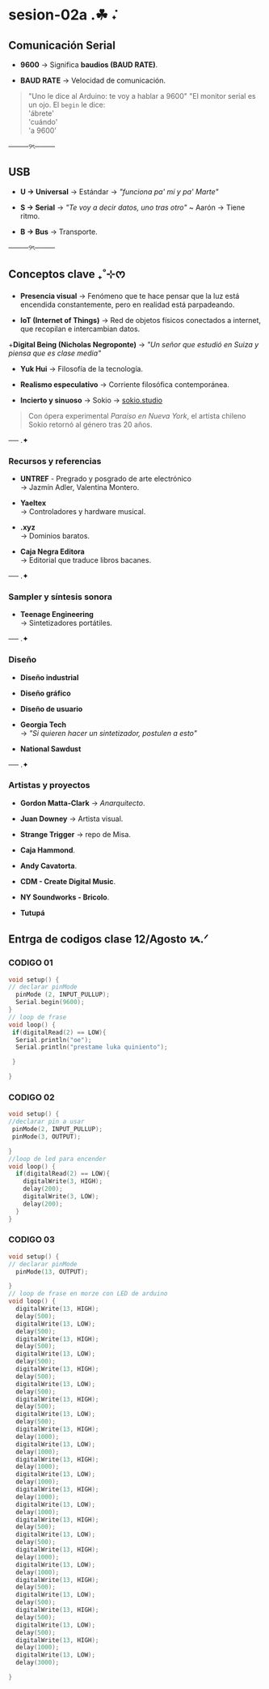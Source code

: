 # sesion-02a .☘︎ ݁˖

## Comunicación Serial  

+ **9600** → Significa **baudios (BAUD RATE)**.

+ **BAUD RATE** → Velocidad de comunicación.  

> "Uno le dice al Arduino: te voy a hablar a 9600" 
> "El monitor serial es un ojo. El `begin` le dice:  
> 'ábrete'  
> 'cuándo'  
> 'a 9600'  

────୨ৎ────

## USB  

+ **U → Universal** → Estándar → *"funciona pa' mí y pa' Marte"* 

+ **S → Serial** → *"Te voy a decir datos, uno tras otro"* ~ Aarón → Tiene ritmo.

+ **B → Bus** → Transporte.  

────୨ৎ────

## Conceptos clave ₊˚⊹ᰔ 

+ **Presencia visual** → Fenómeno que te hace pensar que la luz está encendida constantemente, pero en realidad está parpadeando.
  
+  **IoT (Internet of Things)** → Red de objetos físicos conectados a internet, que recopilan e intercambian datos.
  
+**Digital Being (Nicholas Negroponte)** → *"Un señor que estudió en Suiza y piensa que es clase media"* 

+ **Yuk Hui** → Filosofía de la tecnología.
  
+ **Realismo especulativo** → Corriente filosófica contemporánea.
    
+ **Incierto y sinuoso** → Sokio → [sokio.studio](http://sokio.studio)  

> Con ópera experimental *Paraíso en Nueva York*, el artista chileno Sokio retornó al género tras 20 años.  

── .✦

### Recursos y referencias  

+ **UNTREF** - Pregrado y posgrado de arte electrónico  
  → Jazmín Adler, Valentina Montero.  

+ **Yaeltex**  
  → Controladores y hardware musical.  

+ **.xyz**  
  → Dominios baratos.  

+ **Caja Negra Editora**  
  → Editorial que traduce libros bacanes.  

── .✦

### Sampler y síntesis sonora  

+ **Teenage Engineering**  
  → Sintetizadores portátiles.  

── .✦

### Diseño  

+ **Diseño industrial**
   
+ **Diseño gráfico**

+ **Diseño de usuario**  

+ **Georgia Tech**  
  → *"Si quieren hacer un sintetizador, postulen a esto"*  

- **National Sawdust**  

── .✦

### Artistas y proyectos  

+ **Gordon Matta-Clark** → *Anarquitecto*.
  
+ **Juan Downey** → Artista visual.
  
+ **Strange Trigger** → repo de Misa.
  
+ **Caja Hammond**.
  
+ **Andy Cavatorta**.
  
+ **CDM - Create Digital Music**.
   
+ **NY Soundworks - Bricolo**.
  
+ **Tutupá** 

## Entrga de codigos clase 12/Agosto ᝰ.ᐟ

### CODIGO 01

```cpp
void setup() {
// declarar pinMode
  pinMode (2, INPUT_PULLUP);
  Serial.begin(9600);
}
// loop de frase
void loop() {
 if(digitalRead(2) == LOW){
  Serial.println("oe");
  Serial.println("prestame luka quiniento");

 }

}
```

### CODIGO 02

```cpp
void setup() {
//declarar pin a usar
 pinMode(2, INPUT_PULLUP);
 pinMode(3, OUTPUT);

}
//loop de led para encender
void loop() {
  if(digitalRead(2) == LOW){
    digitalWrite(3, HIGH);
    delay(200);
    digitalWrite(3, LOW);
    delay(200);
  }
}
```

### CODIGO 03

```cpp
void setup() {
// declarar pinMode
  pinMode(13, OUTPUT);

}
// loop de frase en morze con LED de arduino
void loop() {
  digitalWrite(13, HIGH);
  delay(500);
  digitalWrite(13, LOW);
  delay(500);
  digitalWrite(13, HIGH);
  delay(500);
  digitalWrite(13, LOW);
  delay(500);
  digitalWrite(13, HIGH);
  delay(500);
  digitalWrite(13, LOW);
  delay(500);
  digitalWrite(13, HIGH);
  delay(500);
  digitalWrite(13, LOW);
  delay(500);
  digitalWrite(13, HIGH);
  delay(1000);
  digitalWrite(13, LOW);
  delay(1000);
  digitalWrite(13, HIGH);
  delay(1000);
  digitalWrite(13, LOW);
  delay(1000);
  digitalWrite(13, HIGH);
  delay(1000);
  digitalWrite(13, LOW);
  delay(1000);
  digitalWrite(13, HIGH);
  delay(500);
  digitalWrite(13, LOW);
  delay(500);
  digitalWrite(13, HIGH);
  delay(1000);
  digitalWrite(13, LOW);
  delay(1000);
  digitalWrite(13, HIGH);
  delay(500);
  digitalWrite(13, LOW);
  delay(500);
  digitalWrite(13, HIGH);
  delay(500);
  digitalWrite(13, LOW);
  delay(500);
  digitalWrite(13, HIGH);
  delay(1000);
  digitalWrite(13, LOW);
  delay(3000);

}
```

